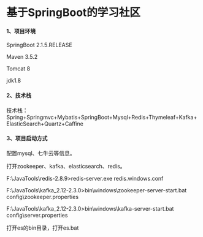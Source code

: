 # 基于SpringBoot的学习社区

#### 1、项目环境

SpringBoot 2.1.5.RELEASE

Maven 3.5.2

Tomcat 8

jdk1.8

#### 2、技术栈

技术栈：Spring+Springmvc+Mybatis+SpringBoot+Mysql+Redis+Thymeleaf+Kafka+ElasticSearch+Quartz+Caffine

#### 3、项目启动方式

配置mysql、七牛云等信息。

打开zookeeper、kafka、elasticsearch、redis。



F:\JavaTools\redis-2.8.9>redis-server.exe redis.windows.conf

F:\JavaTools\kafka_2.12-2.3.0>bin\windows\zookeeper-server-start.bat config\zookeeper.properties

F:\JavaTools\kafka_2.12-2.3.0>bin\windows\kafka-server-start.bat config\server.properties

打开es的bin目录，打开es.bat